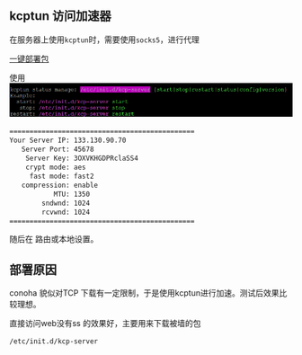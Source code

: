 ## kcptun 访问加速器

在服务器上使用`kcptun`时，需要使用`socks5`，进行代理

[一键部署包](https://github.com/clangcn/kcp-server)

使用
![snipaste_20170419_200547](/assets/snipaste_20170419_200547.png)

```
==============================================
Your Server IP: 133.130.90.70
   Server Port: 45678
    Server Key: 3OXVKHGDPRclaSS4
    crypt mode: aes
     fast mode: fast2
   compression: enable
           MTU: 1350
        sndwnd: 1024
        rcvwnd: 1024
==============================================
```

随后在 路由或本地设置。

## 部署原因
conoha 貌似对TCP 下载有一定限制，于是使用kcptun进行加速。测试后效果比较理想。

直接访问web没有ss 的效果好，主要用来下载被墙的包

```
/etc/init.d/kcp-server
```
